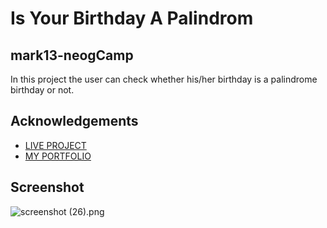 # Is Your Birthday A Palindrom 

## mark13-neogCamp


In this project the user can check  whether his/her birthday is a palindrome birthday or not.


## Acknowledgements

* [LIVE PROJECT](https://is-your-birthday-a-palindrome-mark13.netlify.app/)
* [MY PORTFOLIO](https://portfolio-sagar.netlify.app/)

## Screenshot


![screenshot (26).png](https://cdn.hashnode.com/res/hashnode/image/upload/v1630577949536/VmYbSX4sM.png)
